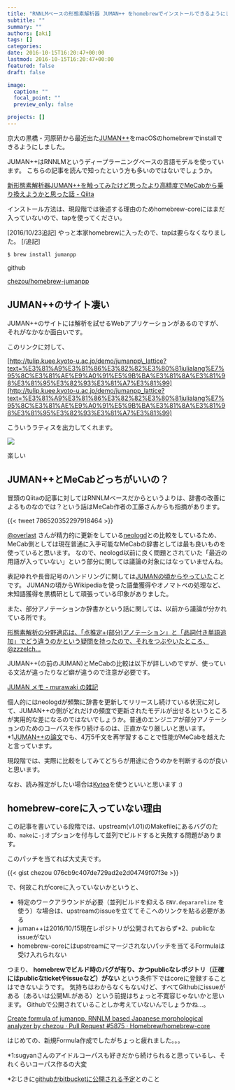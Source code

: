 ```yaml
---
title: "RNNLMベースの形態素解析器 JUMAN++ をhomebrewでインストールできるようにした"
subtitle: ""
summary: ""
authors: [aki]
tags: []
categories: 
date: 2016-10-15T16:20:47+00:00
lastmod: 2016-10-15T16:20:47+00:00
featured: false
draft: false

image:
  caption: ""
  focal_point: ""
  preview_only: false

projects: []
---
```

京大の黒橋・河原研から最近出た[JUMAN++](http://nlp.ist.i.kyoto-u.ac.jp/index.php?JUMAN++)をmacOSのhomebrewでinstallできるようにしました。

JUMAN++はRNNLMというディープラーニングベースの言語モデルを使っています。 こちらの記事を読んで知ったという方も多いのではないでしょうか。

[新形態素解析器JUMAN++を触ってみたけど思ったより高精度でMeCabから乗り換えようかと思った話 - Qiita](http://qiita.com/riverwell/items/438e88427363511e9f28)

インストール方法は、現段階では後述する理由のためhomebrew-coreにはまだ入っていないので、tapを使ってください。

[2016/10/23追記] やっと本家homebrewに入ったので、tapは要らなくなりました。 [/追記]

    $ brew install jumanpp

github

[chezou/homebrew-jumanpp](https://github.com/chezou/homebrew-jumanpp)

## JUMAN++のサイト凄い

JUMAN++のサイトには解析を試せるWebアプリケーションがあるのですが、それがなかなか面白いです。

このリンクに対して、

[http://tulip.kuee.kyoto-u.ac.jp/demo/jumanpp\_lattice?text=%E3%81%A9%E3%81%86%E3%82%82%E3%80%81julialang%E7%95%8C%E3%81%AE%E9%A0%91%E5%9B%BA%E3%81%8A%E3%81%98%E3%81%95%E3%82%93%E3%81%A7%E3%81%99](http://tulip.kuee.kyoto-u.ac.jp/demo/jumanpp_lattice?text=%E3%81%A9%E3%81%86%E3%82%82%E3%80%81julialang%E7%95%8C%E3%81%AE%E9%A0%91%E5%9B%BA%E3%81%8A%E3%81%98%E3%81%95%E3%82%93%E3%81%A7%E3%81%99)

こういうラティスを出力してくれます。

![](/img/2016/10/15/162047/20161015161841.png)

楽しい

## JUMAN++とMeCabどっちがいいの？

冒頭のQiitaの記事に対してはRNNLMベースだからというよりは、辞書の改善によるものなのでは？という話はMeCab作者の工藤さんからも指摘があります。

{{< tweet 786520352297918464 >}}


[@overlast](https://twitter.com/overlast) さんが精力的に更新をしている[neologd](https://github.com/neologd/mecab-ipadic-neologd)との比較をしているため、MeCab側としては現在普通に入手可能なMeCabの辞書としては最も良いものを使っていると思います。 なので、neologd以前に良く問題とされていた「最近の用語が入っていない」という部分に関しては議論の対象にはなっていませんね。

表記ゆれや長音記号のハンドリングに関しては[JUMANの頃からやっていた](http://nlp.ist.i.kyoto-u.ac.jp/index.php?JUMAN)ことです。 JUMANの頃からWikipediaを使った語彙獲得やオノマトペの処理など、未知語獲得を黒橋研として頑張っている印象がありました。

また、部分アノテーションか辞書かという話に関しては、以前から議論が分かれている所です。

[形態素解析の分野適応は、「点推定+(部分)アノテーション」と「品詞付き単語追加」でどう違うのかという疑問を持ったので、それをつぶやいたところ、@zzzelch…](https://plus.google.com/107334123935896432800/posts/Vayh8mndSZi)

JUMAN++(の前のJUMAN)とMeCabの比較は以下が詳しいのですが、使っている文法が違ったりなど癖が違うので注意が必要です。

[JUMAN メモ - murawaki の雑記](http://rekken.g.hatena.ne.jp/murawaki/20140402/p1)

個人的にはneologdが頻繁に辞書を更新してリリースし続けている状況に対して、JUMAN++の側がどれだけの頻度で更新されたモデルが出せるというところが実用的な差になるのではないでしょうか。普通のエンジニアが部分アノテーションのためのコーパスを作り続けるのは、正直かなり厳しいと思います。\*1[JUMAN++の論文](http://aclweb.org/anthology/D/D15/D15-1276.pdf)でも、4万5千文を再学習することで性能がMeCabを越えたと言っています。

現段階では、実際に比較をしてみてどちらが用途に合うのかを判断するのが良いと思います。

なお、読み推定がしたい場合は[Kytea](http://www.phontron.com/kytea/index-ja.html)を使うといいと思います :)

## homebrew-coreに入っていない理由

この記事を書いている段階では、upstream(v1.01)のMakefileにあるバグのため、`make`に`-j`オプションを付与して並列でビルドすると失敗する問題があります。

このパッチを当てれば大丈夫です。

{{< gist chezou 076cb9c407de729ad2e2d04749f07f3e >}}

で、何故これがcoreに入っていないかというと、

- 特定のワークアラウンドが必要（並列ビルドを抑える `ENV.depararelize` を使う）な場合は、upstreamのissueを立ててそこへのリンクを貼る必要がある
- juman++は2016/10/15現在レポジトリが公開されておらず\*2、publicなissueがない
- homebrew-coreにはupstreamにマージされないパッチを当てるFormulaは受け入れられない

つまり、 **homebrewでビルド時のバグが有り、かつpublicなレポジトリ（正確にはpublicなticketやissueなど）がない** という条件下ではcoreに登録することはできないようです。 気持ちはわからなくもないけど、すべてGithubにissueがある（あるいは公開MLがある）という前提はちょっと不寛容じゃないかと思います。 Githubで公開されていることしか考えていないんでしょうかね...。

[Create formula of jumanpp, RNNLM based Japanese morphological analyzer by chezou · Pull Request #5875 · Homebrew/homebrew-core](https://github.com/Homebrew/homebrew-core/pull/5875)

はじめての、新規Formula作成でしたがちょっと疲れました。。。

\*1:sugyanさんのアイドルコーパスも好きだから続けられると思っているし、それくらいコーパス作るの大変

\*2:じきに[githubかbitbucketに公開される予定](https://twitter.com/pnnc205j/status/783697937465348098)とのこと


